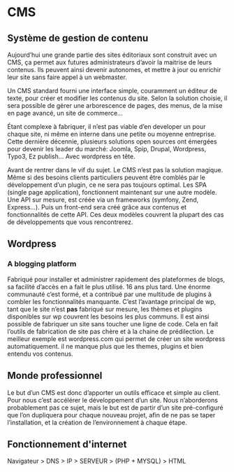 # CMS
## Système de gestion de contenu

Aujourd’hui une grande partie des sites éditoriaux sont construit avec un CMS, ça permet aux futures administrateurs d’avoir la maitrise de leurs contenus. Ils peuvent ainsi devenir autonomes, et mettre à jour ou enrichir leur site sans faire appel à un webmaster.

Un CMS standard fourni une interface simple, couramment un éditeur de texte, pour créer et modifier les contenus du site. Selon la solution choisie, il sera possible de gérer une arborescence de pages, des menus, de la mise en page avancé, un site de commerce…

Étant complexe à fabriquer, il n’est pas viable d’en developer un pour chaque site, ni même en interne dans une petite ou moyenne entreprise. Cette dernière décennie, plusieurs solutions open sources ont émergées pour devenir les leader du marché: Joomla, Spip, Drupal, Wordpress, Typo3, Ez publish… Avec wordpress en tête.

Avant de rentrer dans le vif du sujet. Le CMS n’est pas la solution magique. Même si des besoins clients particuliers peuvent être comblés par le développement d’un plugin, ce ne sera pas toujours optimal. Les SPA (single page application), fonctionnent maintenant sur une autre modèle. Une API sur mesure, est créée via un frameworks (symfony, Zend, Express…). Puis un front-end sera créé grâce aux contenus et fonctionnalités de cette API. Ces deux modèles couvrent la plupart des cas de développements que vous rencontrerez.


## Wordpress
### A blogging platform

Fabriqué pour installer et administrer rapidement des plateformes de blogs, sa facilité d’accès en a fait le plus utilisé. 16 ans plus tard. Une énorme communauté c’est formé, et a contribué par une multitude de plugins à combler les fonctionnalités manquante. C’est l’avantage principal de wp, tant que le site n’est **pas** fabriqué sur mesure, les thèmes et plugins disponibles sur wp couvrent les besoins les plus communs. Il est ainsi possible de fabriquer un site sans toucher une ligne de code. Cela en fait l’outils de fabrication de site pas chère et à la chaine de prédilection. Le meilleur exemple est wordpress.com qui permet de créer un site wordpress automatiquement. il ne manque plus que les themes, plugins et bien entendu vos contenus.

## Monde professionnel

Le but d’un CMS est donc d’apporter un outils efficace et simple au client.
Pour nous c’est accélérer le développement d’un site. Nous n’aborderons probablement pas ce sujet, mais le but est de partir d’un site pré-configuré que l’on dupliquera pour chaque nouveau projet, afin de ne pas se taper l’installation, et la création de l’environnement à chaque étape.


## Fonctionnement d'internet

Navigateur > DNS > IP > SERVEUR > (PHP + MYSQL) > HTML 